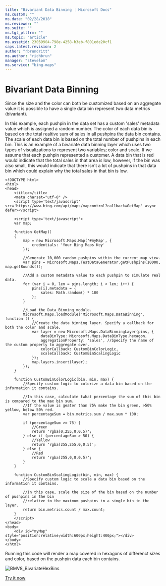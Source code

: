 ```yaml
---
title: "Bivariant Data Binning | Microsoft Docs"
ms.custom: ""
ms.date: "02/28/2018"
ms.reviewer: ""
ms.suite: ""
ms.tgt_pltfrm: ""
ms.topic: "article"
ms.assetid: 23059904-798e-4258-b3eb-f801ede20cf1
caps.latest.revision: 2
author: "rbrundritt"
ms.author: "richbrun"
manager: "stevelom"
ms.service: "bing-maps"
---
```

# Bivariant Data Binning
Since the size and the color can both be customized based on an aggregate value it is possible to have a single data bin represent two data metrics (bivariant).

In this example, each pushpin in the data set has a custom 'sales' metadata value which is assigned a random number. The color of each data bin is based on the total realtive sum of sales in all pushpins the data bin contains. The scale of each data bin is based on the total number of pushpins in each bin. This is an example of a bivariate data binning layer which uses two types of visualizations to represent two variables; color and scale. If we assume that each pushpin represented a customer. A data bin that is red would indicate that the total sales in that area is low, however, if the bin was also small, this would indicate that there isn't a lot of pushpins in that data bin which could explain why the total sales in that bin is low.

```
<!DOCTYPE html>
<html>
<head>
    <title></title>
    <meta charset="utf-8" />
    <script type='text/javascript' src='https://www.bing.com/api/maps/mapcontrol?callback=GetMap' async defer></script>

    <script type='text/javascript'>
    var map;

    function GetMap()
    {
        map = new Microsoft.Maps.Map('#myMap', {
            credentials: 'Your Bing Maps Key'
        });

        //Generate 10,000 random pushpins within the current map view. 
        var pins = Microsoft.Maps.TestDataGenerator.getPushpins(10000, map.getBounds());

        //Add a custom metadata value to each pushpin to simulate real data. 
        for (var i = 0, len = pins.length; i < len; i++) {
            pins[i].metadata = {
                sales: Math.random() * 100
            };
        }

        //Load the Data Binning module.
        Microsoft.Maps.loadModule('Microsoft.Maps.DataBinning', function () {
            //Create the data binning layer. Specify a callback for both the color and scale. 
            var layer = new Microsoft.Maps.DataBinningLayer(pins, {
                dataBinType: Microsoft.Maps.DataBinType.hexagon,
                aggregationProperty: 'sales', //Specify the name of the custom property to aggregate over.
                colorCallback: CustomBinColorLogic,
                scaleCallback: CustomBinScalingLogic
            });
            map.layers.insert(layer);
        });
    }

    function CustomBinColorLogic(bin, min, max) {
        //Specify custom logic to colorize a data bin based on the information it contains.

        //In this case, calculate twhat percentage the sum of this bin is compared to the max bin sum. 
        //If the value is geater than 75% make the bin green, >50% yellow, below 50% red.
        var percentageSum = bin.metrics.sum / max.sum * 100;

        if (percentageSum >= 75) {
            //Green
            return 'rgba(0,255,0,0.5)';
        } else if (percentageSum > 50) {
            //Yellow
            return 'rgba(255,255,0,0.5)';
        } else {
            //Red
            return 'rgba(255,0,0,0.5)';
        }
    }

    function CustomBinScalingLogic(bin, min, max) {
        //Specify custom logic to scale a data bin based on the information it contains.

        //In this case, scale the size of the bin based on the number of pushpins in the bin 
        //relative to the maximum pushpins in a single bin in the layer.
        return bin.metrics.count / max.count;
    }
    </script>
</head>
<body>
    <div id="myMap" style="position:relative;width:600px;height:400px;"></div>
</body>
</html>
```

Running this code will render a map covered in hexagons of differenct sizes and color, based on the pushpin data each bin contains.

![BMV8_BivariateHexBins](..//media/bmv8-bivariatehexbins.PNG)
 
[Try it now](http://www.bing.com/api/maps/sdk/mapcontrol/isdk#bivariateDataBins+JS)
